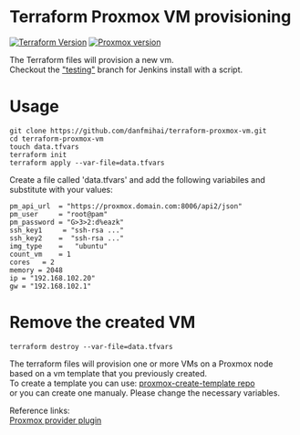 # Terraform Proxmox VM provisioning

[![Terraform Version](https://img.shields.io/badge/Terraform-0.12.26-brightgreen.svg)](https://www.terraform.io/downloads.html) [![Proxmox version](https://img.shields.io/badge/Proxmox-6.2-brightgreen.svg)](https://www.proxmox.com/en/downloads)

The Terraform files will provision a new vm.  
Checkout the ["testing"](https://github.com/danfmihai/terraform-proxmox-vm/tree/testing) branch for Jenkins install with a script.

# Usage
```
git clone https://github.com/danfmihai/terraform-proxmox-vm.git
cd terraform-proxmox-vm
touch data.tfvars
terraform init
terraform apply --var-file=data.tfvars
```
Create a file called 'data.tfvars' and add the following variabiles and substitute with your values:

```
pm_api_url  = "https://proxmox.domain.com:8006/api2/json"
pm_user     = "root@pam"
pm_password = "G>3>2:d%eazk"
ssh_key1     = "ssh-rsa ..."
ssh_key2    =  "ssh-rsa ..."
img_type    =   "ubuntu"
count_vm    = 1
cores   = 2
memory = 2048
ip = "192.168.102.20"
gw = "192.168.102.1"
```
# Remove the created VM
```
terraform destroy --var-file=data.tfvars
```

The terraform files will provision one or more VMs on a Proxmox node based on a vm template that you previously created.  
To create a template you can use:
[proxmox-create-template repo](https://github.com/danfmihai/proxmox-create-template)  
or you can create one manualy. Please change the necessary variables.

Reference links:  
[Proxmox provider plugin](https://github.com/Telmate/terraform-provider-proxmox)

